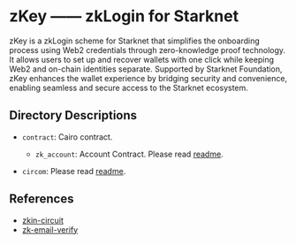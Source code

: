 # zKey —— zkLogin for Starknet

zKey is a zkLogin scheme for Starknet that simplifies the onboarding process using Web2 credentials through zero-knowledge proof technology. It allows users to set up and recover wallets with one click while keeping Web2 and on-chain identities separate. Supported by Starknet Foundation, zKey enhances the wallet experience by bridging security and convenience, enabling seamless and secure access to the Starknet ecosystem.

## Directory Descriptions

- `contract`: Cairo contract.

  - `zk_account`: Account Contract. Please read [readme](https://github.com/xarlabs/zkey/blob/main/contract/zk_account/README.md).
- `circom`: Please read [readme](https://github.com/xarlabs/zkey/blob/main/circom/README.md).

## References

- [zkin-circuit](https://github.com/Apocentre/zkin-circuit)
- [zk-email-verify](https://github.com/zkemail/zk-email-verify)
